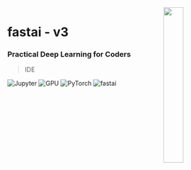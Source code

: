 <img src="https://course.fast.ai/images/gradient/gradientFastAIv3.png" align="right" width="30%">

# fastai - v3

### Practical Deep Learning for Coders

> IDE

![Jupyter](https://img.shields.io/badge/Jupyter-Paperspace%20Gradient-lightgrey)
![GPU](https://img.shields.io/badge/GPU-Quadro%20P5000-brightgreen)
![PyTorch](https://img.shields.io/badge/PyTorch-1.2-orange)
![fastai](https://img.shields.io/badge/fastai-1.0%20(V3)-blue)



